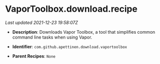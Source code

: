 # VaporToolbox.download.recipe

_Last updated 2021-12-23 19:58:07Z_

- **Description**: Downloads Vapor Toolbox, a tool that simplifies common command line tasks when using Vapor.

- **Identifier**: `com.github.apettinen.download.vaportoolbox`

- **Parent Recipes**: `None`